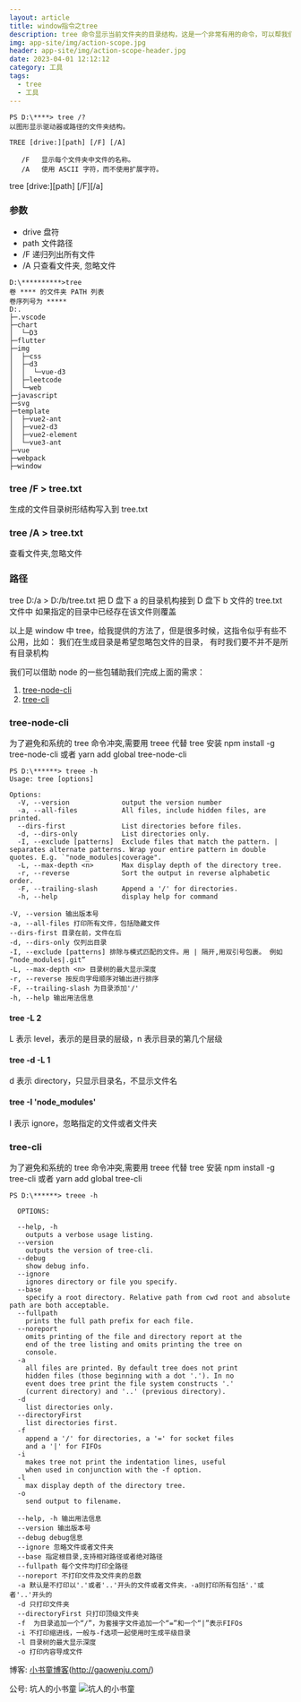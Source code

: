 ```yaml
---
layout: article
title: window指令之tree
description: tree 命令显示当前文件夹的目录结构，这是一个非常有用的命令，可以帮我们迅速了解当前目录的结构
img: app-site/img/action-scope.jpg
header: app-site/img/action-scope-header.jpg
date: 2023-04-01 12:12:12
category: 工具
tags:
  - tree
  - 工具
---
```



```
PS D:\****> tree /?
以图形显示驱动器或路径的文件夹结构。

TREE [drive:][path] [/F] [/A]

   /F   显示每个文件夹中文件的名称。
   /A   使用 ASCII 字符，而不使用扩展字符。
```

tree [drive:][path] [/F][/a]

### 参数

- drive 盘符
- path 文件路径
- /F 递归列出所有文件
- /A 只查看文件夹, 忽略文件

```
D:\**********>tree
卷 **** 的文件夹 PATH 列表
卷序列号为 *****
D:.
├─.vscode
├─chart
│  └─D3
├─flutter
├─img
│  ├─css
│  ├─d3
│  │  └─vue-d3
│  ├─leetcode
│  └─web
├─javascript
├─svg
├─template
│  ├─vue2-ant
│  ├─vue2-d3
│  ├─vue2-element
│  └─vue3-ant
├─vue
├─webpack
├─window
```

### tree /F > tree.txt

生成的文件目录树形结构写入到 tree.txt

### tree /A > tree.txt

查看文件夹,忽略文件

### 路径

tree D:/a > D:/b/tree.txt
把 D 盘下 a 的目录机构接到 D 盘下 b 文件的 tree.txt 文件中
如果指定的目录中已经存在该文件则覆盖

以上是 window 中 tree，给我提供的方法了，但是很多时候，这指令似乎有些不公用，比如：
我们在生成目录是希望忽略包文件的目录，
有时我们要不并不是所有目录机构

我们可以借助 node 的一些包辅助我们完成上面的需求：

1. [tree-node-cli](https://www.npmjs.com/package/tree-node-cli)
2. [tree-cli](https://www.npmjs.com/package/tree-cli)

### tree-node-cli

为了避免和系统的 tree 命令冲突,需要用 treee 代替 tree
安装 npm install -g tree-node-cli 或者 yarn add global tree-node-cli ​ 

```
PS D:\******> treee -h
Usage: tree [options]

Options:
  -V, --version             output the version number
  -a, --all-files           All files, include hidden files, are printed.
  --dirs-first              List directories before files.
  -d, --dirs-only           List directories only.
  -I, --exclude [patterns]  Exclude files that match the pattern. | separates alternate patterns. Wrap your entire pattern in double quotes. E.g. `"node_modules|coverage".
  -L, --max-depth <n>       Max display depth of the directory tree.
  -r, --reverse             Sort the output in reverse alphabetic order.
  -F, --trailing-slash      Append a '/' for directories.
  -h, --help                display help for command
```

```
-V, --version 输出版本号
-a, --all-files 打印所有文件，包括隐藏文件
--dirs-first 目录在前，文件在后
-d, --dirs-only 仅列出目录
-I, --exclude [patterns] 排除与模式匹配的文件。用 | 隔开,用双引号包裹。 例如 “node_modules|.git”
-L, --max-depth <n> 目录树的最大显示深度
-r, --reverse 按反向字母顺序对输出进行排序
-F, --trailing-slash 为目录添加'/'
-h, --help 输出用法信息
```

#### tree -L 2

L 表示 level，表示的是目录的层级，n 表示目录的第几个层级

#### tree -d -L 1

d 表示 directory，只显示目录名，不显示文件名

#### tree -I 'node_modules'

I 表示 ignore，忽略指定的文件或者文件夹

### tree-cli

为了避免和系统的 tree 命令冲突,需要用 treee 代替 tree
安装 npm install -g tree-cli 或者 yarn add global tree-cli

```
PS D:\******> treee -h

  OPTIONS:

  --help, -h
    outputs a verbose usage listing.
  --version
    outputs the version of tree-cli.
  --debug
    show debug info.
  --ignore
    ignores directory or file you specify.
  --base
    specify a root directory. Relative path from cwd root and absolute path are both acceptable.
  --fullpath
    prints the full path prefix for each file.
  --noreport
    omits printing of the file and directory report at the
    end of the tree listing and omits printing the tree on
    console.
  -a
    all files are printed. By default tree does not print
    hidden files (those beginning with a dot '.'). In no
    event does tree print the file system constructs '.'
    (current directory) and '..' (previous directory).
  -d
    list directories only.
  --directoryFirst
    list directories first.
  -f
    append a '/' for directories, a '=' for socket files
    and a '|' for FIFOs
  -i
    makes tree not print the indentation lines, useful
    when used in conjunction with the -f option.
  -l
    max display depth of the directory tree.
  -o
    send output to filename.

```

```
  --help, -h 输出用法信息
  --version 输出版本号
  --debug debug信息
  --ignore 忽略文件或者文件夹
  --base 指定根目录,支持相对路径或者绝对路径
  --fullpath 每个文件均打印全路径
  --noreport 不打印文件及文件夹的总数
  -a 默认是不打印以'.'或者'..'开头的文件或者文件夹，-a则打印所有包括'.'或者'..'开头的
  -d 只打印文件夹
  --directoryFirst 只打印顶级文件夹
  -f  为目录追加一个“/”，为套接字文件追加一个“=”和一个“|”表示FIFOs
  -i 不打印缩进线，一般与-f选项一起使用时生成平级目录
  -l 目录树的最大显示深度
  -o 打印内容导成文件

```

博客: [小书童博客](http://gaowenju.com/)(http://gaowenju.com/)

公号: 坑人的小书童
![坑人的小书童](qrcode.jpg)

